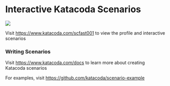 # Interactive Katacoda Scenarios

[![](http://shields.katacoda.com/katacoda/scfast001/count.svg)](https://www.katacoda.com/scfast001 "Get your profile on Katacoda.com")

Visit https://www.katacoda.com/scfast001 to view the profile and interactive scenarios

### Writing Scenarios
Visit https://www.katacoda.com/docs to learn more about creating Katacoda scenarios

For examples, visit https://github.com/katacoda/scenario-example
